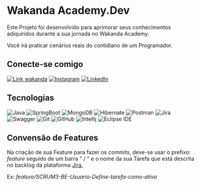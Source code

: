 # Wakanda Academy.Dev
Este Projeto foi desenvolvido para aprimorar seus conhecimentos adiquiridos durante a sua jornada no Wakanda Academy.

Você irá praticar cenários reais do contidiano de um Programador. 

## Conecte-se comigo

[![Link wakanda](https://img.shields.io/badge/Acesse%20a%20Nossa%20na%20Plataforma-7B68EE?style=for-the-badge)](https://wakanda.academy)
[![Instagram](https://img.shields.io/badge/Instagram-FF6C37?style=for-the-badge&logo=instagram&logoColor=white)](https://www.instagram.com/wakandaacademy.dev/)
[![LinkedIn](https://img.shields.io/badge/LinkedIn-6DB33F?style=for-the-badge&logo=linkedin&logoColor=white)](https://www.linkedin.com/company/wakanda-academy/)

## Tecnologias
![Java](https://img.shields.io/badge/java-%23ED8B00.svg?style=for-the-badge&logo=java&logoColor=white) 
![SpringBoot](https://img.shields.io/badge/Spring-6DB33F?style=for-the-badge&logo=spring&logoColor=white) 
![MongoDB](https://img.shields.io/badge/MongoDB-%234ea94b.svg?style=for-the-badge&logo=mongodb&logoColor=white) 
![Hibernate](https://img.shields.io/badge/Hibernate-59666C?style=for-the-badge&logo=Hibernate&logoColor=white) 
![Postman](https://img.shields.io/badge/Postman-FF6C37?style=for-the-badge&logo=postman&logoColor=white) 
![Jira](https://img.shields.io/badge/jira-%230A0FFF.svg?style=for-the-badge&logo=jira&logoColor=white) 
![Swagger](https://img.shields.io/badge/-Swagger-%23Clojure?style=for-the-badge&logo=swagger&logoColor=white) 
![Git](https://img.shields.io/badge/Git-100000?style=for-the-badge&logo=git&logoColor=white) 
![GitHub](https://img.shields.io/badge/GitHub-100000?style=for-the-badge&logo=github&logoColor=white) 
![Intellij](https://img.shields.io/badge/IntelliJ_IDEA-%23316192.svg?style=for-the-badge&logo=intellij-idea&logoColor=white)
![Eclipse IDE](https://img.shields.io/badge/Eclipse_ide-%23ED8F.svg?style=for-the-badge&logo=eclipse-ide&logoColor=white)

## Convensão de Features
Na criação de sua Feature para fazer os commits, deve-se usar o prefixo: *feature* seguido de um barra " / " e o nome da sua Tarefa que está descrita no backlog da plataforma [Jira.](https://www.atlassian.com/br/software/jira) 

Ex: *feature/SCRUM3-BE-Usuario-Define-tarefa-como-ativa*

